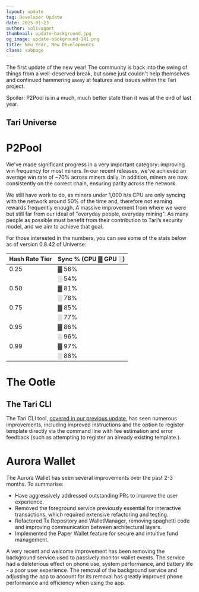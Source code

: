 ```yaml
---
layout: update
tag: Developer Update
date: 2025-01-23
author: solivagant
thumbnail: update-background.jpg
og_image: update-background-141.png
title: New Year, New Developments
class: subpage
---
```

The first update of the new year! The community is back into the swing of things from a well-deserved break, but some just couldn't help themselves and continued hammering away at features and issues within the Tari project.

Spoiler: P2Pool is in a much, much better state than it was at the end of last year.

## Tari Universe
# P2Pool
We've made significant progress in a very important category: improving win frequency for most miners. In our recent releases, we've achieved an average win rate of ~70% across miners daily. In addition, miners are now consistently on the correct chain, ensuring parity across the network.

We still have work to do, as miners under 1,000 h/s CPU are only syncing with the network around 50% of the time and, therefore not earning rewards frequently enough. A massive improvement from where we were but still far from our ideal of "everyday people, everyday mining". As many people as possible must benefit from their contribution to Tari’s security model, and we aim to achieve that goal.

For those interested in the numbers, you can see some of the stats below as of version 0.8.42 of Universe:

| Hash Rate Tier | Sync % (CPU ▓ GPU ░) |
|----------|----------|
| 0.25  | ▓  56% |
|       | ░  54% |
| 0.50  | ▓  81% |
|       | ░  78% |
| 0.75  | ▓  85% |
|       | ░  77% |
| 0.95  | ▓  86% |
|       | ░  96% |
| 0.99  | ▓  97% |
|       | ░  88% |

# The Ootle
## The Tari CLI

The Tari CLI tool, [covered in our previous update](https://tari.com/updates/2024-11-26-update-138), has seen numerous improvements, including improved instructions and the option to register template directly via the command line with fee estimation and error feedback (such as attempting to register an already existing template.).

# Aurora Wallet
The Aurora Wallet has seen several improvements over the past 2-3 months. To summarise:

* Have aggressively addressed outstanding PRs to improve the user experience.
* Removed the foreground service previously essential for interactive transactions, which required extensive refactoring and testing.
* Refactored Tx Repository and WalletManager, removing spaghetti code and improving communication between architectural layers.
* Implemented the Paper Wallet feature for secure and intuitive fund management.

A very recent and welcome improvement has been removing the background service used to passively monitor wallet events. The service had a deleterious effect on phone use, system performance, and battery life - a poor user experience. The removal of the background service and adjusting the app to account for its removal has greatly improved phone performance and efficiency when using the app.